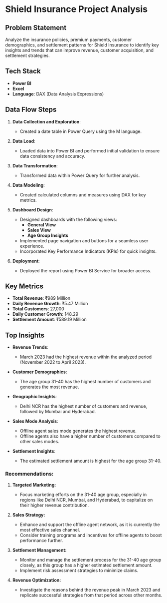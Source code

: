 # Shield Insurance Project Analysis

## Problem Statement
Analyze the insurance policies, premium payments, customer demographics, and settlement patterns for Shield Insurance to identify key insights and trends that can improve revenue, customer acquisition, and settlement strategies.

## Tech Stack
- **Power BI**
- **Excel**
- **Language**: DAX (Data Analysis Expressions)

## Data Flow Steps
1. **Data Collection and Exploration**: 
   - Created a date table in Power Query using the M language.
   
2. **Data Load**: 
   - Loaded data into Power BI and performed initial validation to ensure data consistency and accuracy.
   
3. **Data Transformation**: 
   - Transformed data within Power Query for further analysis.
   
4. **Data Modeling**: 
   - Created calculated columns and measures using DAX for key metrics.
   
5. **Dashboard Design**: 
   - Designed dashboards with the following views:
     - **General View**
     - **Sales View**
     - **Age Group Insights**
   - Implemented page navigation and buttons for a seamless user experience.
   - Incorporated Key Performance Indicators (KPIs) for quick insights.

6. **Deployment**: 
   - Deployed the report using Power BI Service for broader access.

## Key Metrics
- **Total Revenue**: ₹989 Million
- **Daily Revenue Growth**: ₹5.47 Million
- **Total Customers**: 27,000
- **Daily Customer Growth**: 148.29
- **Settlement Amount**: ₹589.19 Million

## Top Insights
- **Revenue Trends**: 
  - March 2023 had the highest revenue within the analyzed period (November 2022 to April 2023).
  
- **Customer Demographics**:
  - The age group 31-40 has the highest number of customers and generates the most revenue.
  
- **Geographic Insights**:
  - Delhi NCR has the highest number of customers and revenue, followed by Mumbai and Hyderabad.
  
- **Sales Mode Analysis**:
  - Offline agent sales mode generates the highest revenue.
  - Offline agents also have a higher number of customers compared to other sales modes.
  
- **Settlement Insights**:
  - The estimated settlement amount is highest for the age group 31-40.

### Recommendations:
1. **Targeted Marketing:**
   - Focus marketing efforts on the 31-40 age group, especially in regions like Delhi NCR, Mumbai, and Hyderabad, to capitalize on their higher revenue contribution.

2. **Sales Strategy:**
   - Enhance and support the offline agent network, as it is currently the most effective sales channel.
   - Consider training programs and incentives for offline agents to boost performance further.

3. **Settlement Management:**
   - Monitor and manage the settlement process for the 31-40 age group closely, as this group has a higher estimated settlement amount.
   - Implement risk assessment strategies to minimize claims.

4. **Revenue Optimization:**
   - Investigate the reasons behind the revenue peak in March 2023 and replicate successful strategies from that period across other months.
